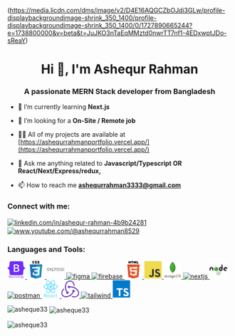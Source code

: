 (https://media.licdn.com/dms/image/v2/D4E16AQGCZbOJdi3GLw/profile-displaybackgroundimage-shrink_350_1400/profile-displaybackgroundimage-shrink_350_1400/0/1727890665244?e=1738800000&v=beta&t=JuJKO3nTaEqMMztd0nwrTT7nf1-4EDxwptJDo-sReaY)

<h1 align="center">Hi 👋, I'm Ashequr Rahman</h1>
<h3 align="center">A passionate MERN Stack developer from Bangladesh</h3>

- 🌱 I’m currently learning **Next.js**

- 🤝 I’m looking for a **On-Site / Remote job**

- 👨‍💻 All of my projects are available at [https://ashequrrahmanportfolio.vercel.app/](https://ashequrrahmanportfolio.vercel.app/)

- 💬 Ask me anything related to **Javascript/Typescript OR React/Next/Express/redux,**

- 📫 How to reach me **ashequrrahman3333@gmail.com**

<h3 align="left">Connect with me:</h3>
<p align="left">
<a href="https://linkedin.com/in/linkedin.com/in/ashequr-rahman-4b9b24281" target="blank"><img align="center" src="https://raw.githubusercontent.com/rahuldkjain/github-profile-readme-generator/master/src/images/icons/Social/linked-in-alt.svg" alt="linkedin.com/in/ashequr-rahman-4b9b24281" height="30" width="40" /></a>
<a href="https://www.youtube.com/c/www.youtube.com/@ashequrrahman8529" target="blank"><img align="center" src="https://raw.githubusercontent.com/rahuldkjain/github-profile-readme-generator/master/src/images/icons/Social/youtube.svg" alt="www.youtube.com/@ashequrrahman8529" height="30" width="40" /></a>
</p>

<h3 align="left">Languages and Tools:</h3>
<p align="left"> <a href="https://getbootstrap.com" target="_blank" rel="noreferrer"> <img src="https://raw.githubusercontent.com/devicons/devicon/master/icons/bootstrap/bootstrap-plain-wordmark.svg" alt="bootstrap" width="40" height="40"/> </a> <a href="https://www.w3schools.com/css/" target="_blank" rel="noreferrer"> <img src="https://raw.githubusercontent.com/devicons/devicon/master/icons/css3/css3-original-wordmark.svg" alt="css3" width="40" height="40"/> </a> <a href="https://expressjs.com" target="_blank" rel="noreferrer"> <img src="https://raw.githubusercontent.com/devicons/devicon/master/icons/express/express-original-wordmark.svg" alt="express" width="40" height="40"/> </a> <a href="https://www.figma.com/" target="_blank" rel="noreferrer"> <img src="https://www.vectorlogo.zone/logos/figma/figma-icon.svg" alt="figma" width="40" height="40"/> </a> <a href="https://firebase.google.com/" target="_blank" rel="noreferrer"> <img src="https://www.vectorlogo.zone/logos/firebase/firebase-icon.svg" alt="firebase" width="40" height="40"/> </a> <a href="https://www.w3.org/html/" target="_blank" rel="noreferrer"> <img src="https://raw.githubusercontent.com/devicons/devicon/master/icons/html5/html5-original-wordmark.svg" alt="html5" width="40" height="40"/> </a> <a href="https://developer.mozilla.org/en-US/docs/Web/JavaScript" target="_blank" rel="noreferrer"> <img src="https://raw.githubusercontent.com/devicons/devicon/master/icons/javascript/javascript-original.svg" alt="javascript" width="40" height="40"/> </a> <a href="https://www.mongodb.com/" target="_blank" rel="noreferrer"> <img src="https://raw.githubusercontent.com/devicons/devicon/master/icons/mongodb/mongodb-original-wordmark.svg" alt="mongodb" width="40" height="40"/> </a> <a href="https://nextjs.org/" target="_blank" rel="noreferrer"> <img src="https://cdn.worldvectorlogo.com/logos/nextjs-2.svg" alt="nextjs" width="40" height="40"/> </a> <a href="https://nodejs.org" target="_blank" rel="noreferrer"> <img src="https://raw.githubusercontent.com/devicons/devicon/master/icons/nodejs/nodejs-original-wordmark.svg" alt="nodejs" width="40" height="40"/> </a> <a href="https://postman.com" target="_blank" rel="noreferrer"> <img src="https://www.vectorlogo.zone/logos/getpostman/getpostman-icon.svg" alt="postman" width="40" height="40"/> </a> <a href="https://reactjs.org/" target="_blank" rel="noreferrer"> <img src="https://raw.githubusercontent.com/devicons/devicon/master/icons/react/react-original-wordmark.svg" alt="react" width="40" height="40"/> </a> <a href="https://redux.js.org" target="_blank" rel="noreferrer"> <img src="https://raw.githubusercontent.com/devicons/devicon/master/icons/redux/redux-original.svg" alt="redux" width="40" height="40"/> </a> <a href="https://tailwindcss.com/" target="_blank" rel="noreferrer"> <img src="https://www.vectorlogo.zone/logos/tailwindcss/tailwindcss-icon.svg" alt="tailwind" width="40" height="40"/> </a> <a href="https://www.typescriptlang.org/" target="_blank" rel="noreferrer"> <img src="https://raw.githubusercontent.com/devicons/devicon/master/icons/typescript/typescript-original.svg" alt="typescript" width="40" height="40"/> </a> </p>

<p><img align="left" src="https://github-readme-stats.vercel.app/api/top-langs?username=asheque33&show_icons=true&locale=en&layout=compact" alt="asheque33" /></p>

<p>&nbsp;<img align="center" src="https://github-readme-stats.vercel.app/api?username=asheque33&show_icons=true&locale=en" alt="asheque33" /></p>

<p><img align="center" src="https://github-readme-streak-stats.herokuapp.com/?user=asheque33&" alt="asheque33" /></p>


